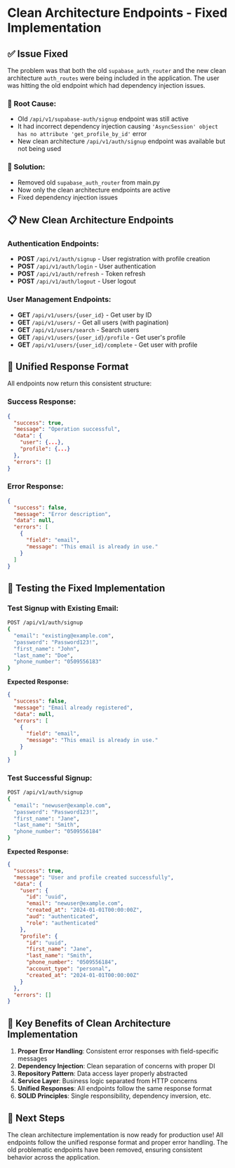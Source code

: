 # Clean Architecture Endpoints - Fixed Implementation

## ✅ **Issue Fixed**

The problem was that both the old `supabase_auth_router` and the new clean architecture `auth_routes` were being included in the application. The user was hitting the old endpoint which had dependency injection issues.

### **🔧 Root Cause:**
- Old `/api/v1/supabase-auth/signup` endpoint was still active
- It had incorrect dependency injection causing `'AsyncSession' object has no attribute 'get_profile_by_id'` error
- New clean architecture `/api/v1/auth/signup` endpoint was available but not being used

### **🚀 Solution:**
- Removed old `supabase_auth_router` from main.py
- Now only the clean architecture endpoints are active
- Fixed dependency injection issues

## 📋 **New Clean Architecture Endpoints**

### **Authentication Endpoints:**
- **POST** `/api/v1/auth/signup` - User registration with profile creation
- **POST** `/api/v1/auth/login` - User authentication
- **POST** `/api/v1/auth/refresh` - Token refresh
- **POST** `/api/v1/auth/logout` - User logout

### **User Management Endpoints:**
- **GET** `/api/v1/users/{user_id}` - Get user by ID
- **GET** `/api/v1/users/` - Get all users (with pagination)
- **GET** `/api/v1/users/search` - Search users
- **GET** `/api/v1/users/{user_id}/profile` - Get user's profile
- **GET** `/api/v1/users/{user_id}/complete` - Get user with profile

## 🔧 **Unified Response Format**

All endpoints now return this consistent structure:

### **Success Response:**
```json
{
  "success": true,
  "message": "Operation successful",
  "data": {
    "user": {...},
    "profile": {...}
  },
  "errors": []
}
```

### **Error Response:**
```json
{
  "success": false,
  "message": "Error description",
  "data": null,
  "errors": [
    {
      "field": "email",
      "message": "This email is already in use."
    }
  ]
}
```

## 🧪 **Testing the Fixed Implementation**

### **Test Signup with Existing Email:**
```bash
POST /api/v1/auth/signup
{
  "email": "existing@example.com",
  "password": "Password123!",
  "first_name": "John",
  "last_name": "Doe",
  "phone_number": "0509556183"
}
```

**Expected Response:**
```json
{
  "success": false,
  "message": "Email already registered",
  "data": null,
  "errors": [
    {
      "field": "email",
      "message": "This email is already in use."
    }
  ]
}
```

### **Test Successful Signup:**
```bash
POST /api/v1/auth/signup
{
  "email": "newuser@example.com",
  "password": "Password123!",
  "first_name": "Jane",
  "last_name": "Smith",
  "phone_number": "0509556184"
}
```

**Expected Response:**
```json
{
  "success": true,
  "message": "User and profile created successfully",
  "data": {
    "user": {
      "id": "uuid",
      "email": "newuser@example.com",
      "created_at": "2024-01-01T00:00:00Z",
      "aud": "authenticated",
      "role": "authenticated"
    },
    "profile": {
      "id": "uuid",
      "first_name": "Jane",
      "last_name": "Smith",
      "phone_number": "0509556184",
      "account_type": "personal",
      "created_at": "2024-01-01T00:00:00Z"
    }
  },
  "errors": []
}
```

## 🎯 **Key Benefits of Clean Architecture Implementation**

1. **Proper Error Handling**: Consistent error responses with field-specific messages
2. **Dependency Injection**: Clean separation of concerns with proper DI
3. **Repository Pattern**: Data access layer properly abstracted
4. **Service Layer**: Business logic separated from HTTP concerns
5. **Unified Responses**: All endpoints follow the same response format
6. **SOLID Principles**: Single responsibility, dependency inversion, etc.

## 🚀 **Next Steps**

The clean architecture implementation is now ready for production use! All endpoints follow the unified response format and proper error handling. The old problematic endpoints have been removed, ensuring consistent behavior across the application.
